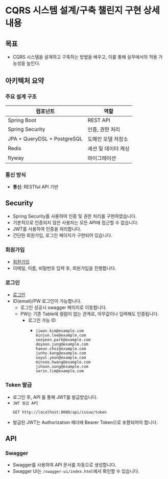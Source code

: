 # CQRS 시스템 설계/구축 챌린지 구현 상세내용

## 목표

- CQRS 시스템을 설계하고 구축하는 방법을 배우고, 이를 통해 실무에서의 적용 가능성을 높인다.

## 아키텍처 요약

### 주요 설계 구조

| 컴포넌트                        | 역할          |
|-----------------------------|-------------|
| Spring Boot                 | REST API    |
| Spring Security             | 인증, 권한 처리   |
| JPA + QueryDSL + PostgreSQL | 도메인 모델 저장소  |
| Redis                       | 세션 및 데이터 캐싱 |
| flyway                      | 마이그레이션      |

### 통신 방식

- **통신**: RESTful API 기반

## Security

- Spring Security를 사용하여 인증 및 권한 처리를 구현하였습니다.
- 기본적으로 인증되지 않은 사용자는 모든 API에 접근할 수 없습니다.
- JWT를 사용하여 인증을 처리합니다.
- 간단한 회원가입, 로그인 페이지가 구현되어 있습니다.

### 회원가입
- [회원가입](http://localhost:8080/register)
- 이메일, 이름, 비밀번호 입력 후, 회원가입을 진행합니다.

### 로그인
- [로그인](http://localhost:8080/login)
- ID(email)/PW 로그인이 가능합니다.
  - 로그인 성공시 swagger 페이지로 이동합니다.
  - PW는 기존 Table에 컬럼이 없는 관계로, 아무값이나 입력해도 인증됩니다.
    - 로그인 가능 ID
      - ```text
        jiwon.kim@example.com
        minjun.lee@example.com
        seoyeon.park@example.com
        doyoon.jung@example.com
        haeun.choi@example.com
        junho.kang@example.com
        soyul.yoon@example.com
        minseo.hwang@example.com
        jihoon.song@example.com
        serin.lim@example.com
        ```


### Token 발급
- 로그인 후, API 를 통해 JWT를 발급받습니다. 
- `JWT 발급 API`
    ```http
    GET http://localhost:8080/api/issue/token
    ```
- 발급된 JWT는 Authorization 헤더에 Bearer Token으로 포함되어야 합니다.


## API
### Swagger
- Swagger를 사용하여 API 문서를 자동으로 생성합니다.
- Swagger UI는 `/swagger-ui/index.html`에서 확인할 수 있습니다.
